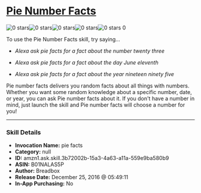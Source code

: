 # [Pie Number Facts](http://alexa.amazon.com/#skills/amzn1.ask.skill.3b72002b-15a3-4a63-a11a-559e9ba580b9)
![0 stars](../../images/ic_star_border_black_18dp_1x.png)![0 stars](../../images/ic_star_border_black_18dp_1x.png)![0 stars](../../images/ic_star_border_black_18dp_1x.png)![0 stars](../../images/ic_star_border_black_18dp_1x.png)![0 stars](../../images/ic_star_border_black_18dp_1x.png) 0

To use the Pie Number Facts skill, try saying...

* *Alexa ask pie facts for a fact about the number twenty three*

* *Alexa ask pie facts for a fact about the day June eleventh*

* *Alexa ask pie facts for a fact about the year nineteen ninety five*

Pie number facts delivers you random facts about all things with numbers. Whether you want some random knowledge about a  specific number, date, or year, you can ask Pie number facts about it. If you don't have a number in mind, just launch the skill and Pie number facts will choose a number for you!

***

### Skill Details

* **Invocation Name:** pie facts
* **Category:** null
* **ID:** amzn1.ask.skill.3b72002b-15a3-4a63-a11a-559e9ba580b9
* **ASIN:** B01NALAS5P
* **Author:** Breadbox
* **Release Date:** December 25, 2016 @ 05:49:11
* **In-App Purchasing:** No
